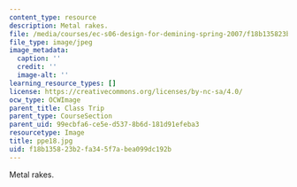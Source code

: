 ```yaml
---
content_type: resource
description: Metal rakes.
file: /media/courses/ec-s06-design-for-demining-spring-2007/f18b135823b2fa345f7abea099dc192b_ppe18.jpg
file_type: image/jpeg
image_metadata:
  caption: ''
  credit: ''
  image-alt: ''
learning_resource_types: []
license: https://creativecommons.org/licenses/by-nc-sa/4.0/
ocw_type: OCWImage
parent_title: Class Trip
parent_type: CourseSection
parent_uid: 99ecbfa6-ce5e-d537-8b6d-181d91efeba3
resourcetype: Image
title: ppe18.jpg
uid: f18b1358-23b2-fa34-5f7a-bea099dc192b
---
```

Metal rakes.